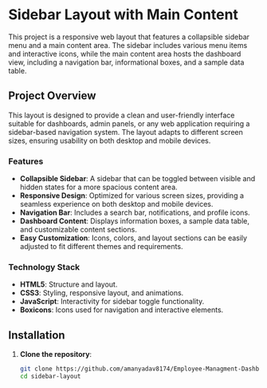 # Sidebar Layout with Main Content

This project is a responsive web layout that features a collapsible sidebar menu and a main content area. The sidebar includes various menu items and interactive icons, while the main content area hosts the dashboard view, including a navigation bar, informational boxes, and a sample data table.

## Project Overview

This layout is designed to provide a clean and user-friendly interface suitable for dashboards, admin panels, or any web application requiring a sidebar-based navigation system. The layout adapts to different screen sizes, ensuring usability on both desktop and mobile devices.

### Features

- **Collapsible Sidebar**: A sidebar that can be toggled between visible and hidden states for a more spacious content area.
- **Responsive Design**: Optimized for various screen sizes, providing a seamless experience on both desktop and mobile devices.
- **Navigation Bar**: Includes a search bar, notifications, and profile icons.
- **Dashboard Content**: Displays information boxes, a sample data table, and customizable content sections.
- **Easy Customization**: Icons, colors, and layout sections can be easily adjusted to fit different themes and requirements.

### Technology Stack

- **HTML5**: Structure and layout.
- **CSS3**: Styling, responsive layout, and animations.
- **JavaScript**: Interactivity for sidebar toggle functionality.
- **Boxicons**: Icons used for navigation and interactive elements.

## Installation

1. **Clone the repository**:
   ```bash
   git clone https://github.com/amanyadav8174/Employee-Managment-Dashboard-.git
   cd sidebar-layout
